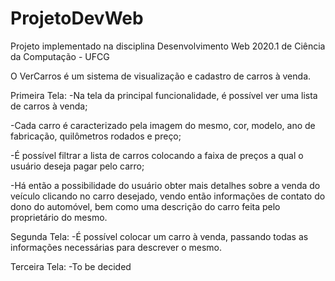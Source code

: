 # ProjetoDevWeb
Projeto implementado na disciplina Desenvolvimento Web 2020.1 de Ciência da Computação - UFCG

O VerCarros é um sistema de visualização e cadastro de carros à venda.

Primeira Tela:
-Na tela da principal funcionalidade, é possível ver uma lista de carros à venda;

-Cada carro é caracterizado pela imagem do mesmo, cor, modelo, ano de fabricação, quilômetros rodados e preço;

-É possível filtrar a lista de carros colocando a faixa de preços a qual o usuário deseja pagar pelo carro;

-Há então a possibilidade do usuário obter mais detalhes sobre a venda do veículo clicando no carro desejado, vendo então informações de contato do dono do automóvel, bem como uma descrição do carro feita pelo proprietário do mesmo.

Segunda Tela:
-É possível colocar um carro à venda, passando todas as informações necessárias para descrever o mesmo.

Terceira Tela:
-To be decided
